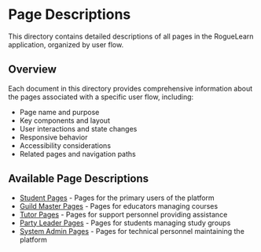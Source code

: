 # Page Descriptions

This directory contains detailed descriptions of all pages in the RogueLearn application, organized by user flow.

## Overview

Each document in this directory provides comprehensive information about the pages associated with a specific user flow, including:

- Page name and purpose
- Key components and layout
- User interactions and state changes
- Responsive behavior
- Accessibility considerations
- Related pages and navigation paths

## Available Page Descriptions

- [Student Pages](./student-pages.md) - Pages for the primary users of the platform
- [Guild Master Pages](./guild-master-pages.md) - Pages for educators managing courses
- [Tutor Pages](./tutor-pages.md) - Pages for support personnel providing assistance
- [Party Leader Pages](./party-leader-pages.md) - Pages for students managing study groups
- [System Admin Pages](./system-admin-pages.md) - Pages for technical personnel maintaining the platform